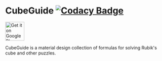 # CubeGuide [![Codacy Badge](https://app.codacy.com/project/badge/Grade/d165547c2412474395406e3b8ec41735)](https://www.codacy.com/manual/extroot/CubeGuide?utm_source=github.com&amp;utm_medium=referral&amp;utm_content=extroot/CubeGuide&amp;utm_campaign=Badge_Grade)
<a href="https://play.google.com/store/apps/details?id=ru.extroot.newcubeguide" target="_blank">
  <img alt="Get it on Google Play"
       src="https://play.google.com/intl/en_us/badges/images/generic/en-play-badge.png" height="60"/>
</a>

CubeGuide is a material design collection of formulas for solving Rubik's cube and other puzzles.
